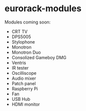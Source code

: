 # eurorack-modules

Modules coming soon:
- CRT TV
- DPS5005
- Stylophone
- Monotron
- Monotron Duo
- Consolized Gameboy DMG
- Ventris
- IR tester
- Oscilliscope
- Audio mixer
- Patch panel
- Raspberry Pi
- Fan
- USB Hub
- HDMI monitor
